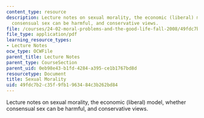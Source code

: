 ```yaml
---
content_type: resource
description: Lecture notes on sexual morality, the economic (liberal) model, whether
  consensual sex can be harmful, and conservative views.
file: /courses/24-02-moral-problems-and-the-good-life-fall-2008/49fdc7b2c35f9fb1963484c3b262bd84_lec_23.pdf
file_type: application/pdf
learning_resource_types:
- Lecture Notes
ocw_type: OCWFile
parent_title: Lecture Notes
parent_type: CourseSection
parent_uid: 0eb98e43-b1fd-4284-a395-ce1b1767bd8d
resourcetype: Document
title: Sexual Morality
uid: 49fdc7b2-c35f-9fb1-9634-84c3b262bd84
---
```

Lecture notes on sexual morality, the economic (liberal) model, whether consensual sex can be harmful, and conservative views.

